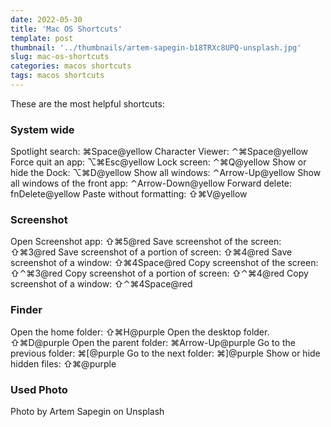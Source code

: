 ```yaml
---
date: 2022-05-30
title: 'Mac OS Shortcuts'
template: post
thumbnail: '../thumbnails/artem-sapegin-b18TRXc8UPQ-unsplash.jpg'
slug: mac-os-shortcuts
categories: macos shortcuts 
tags: macos shortcuts
---
```


These are the most helpful shortcuts:

### System wide

Spotlight search: ⌘Space@yellow
Character Viewer: ⌃⌘Space@yellow
Force quit an app: ⌥⌘Esc@yellow
Lock screen: ⌃⌘Q@yellow
Show or hide the Dock: ⌥⌘D@yellow
Show all windows: ⌃Arrow-Up@yellow
Show all windows of the front app: ⌃Arrow-Down@yellow
Forward delete: fnDelete@yellow
Paste without formatting: ⇧⌘V@yellow

### Screenshot

Open Screenshot app: ⇧⌘5@red
Save screenshot of the screen: ⇧⌘3@red
Save screenshot of a portion of screen: ⇧⌘4@red
Save screenshot of a window: ⇧⌘4Space@red
Copy screenshot of the screen: ⇧⌃⌘3@red
Copy screenshot of a portion of screen: ⇧⌃⌘4@red
Copy screenshot of a window: ⇧⌃⌘4Space@red

### Finder

Open the home folder: ⇧⌘H@purple
Open the desktop folder. ⇧⌘D@purple
Open the parent folder: ⌘Arrow-Up@purple
Go to the previous folder: ⌘[@purple
Go to the next folder: ⌘]@purple
Show or hide hidden files: ⇧⌘@purple


### Used Photo

Photo by Artem Sapegin on Unsplash

